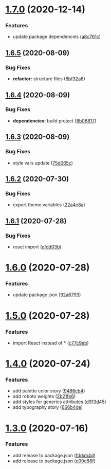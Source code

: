 # [1.7.0](https://github.com/emunhoz/npm-react-module/compare/v1.6.5...v1.7.0) (2020-12-14)


### Features

* update package dependencies ([a8c761c](https://github.com/emunhoz/npm-react-module/commit/a8c761c081a22c82d05c6e78fe2cde4688b30b43))

## [1.6.5](https://github.com/emunhoz/npm-react-module/compare/v1.6.4...v1.6.5) (2020-08-09)


### Bug Fixes

* **refactor:** structure files ([6bf32a6](https://github.com/emunhoz/npm-react-module/commit/6bf32a6e446ef4b649560d8b97699f8070486264))

## [1.6.4](https://github.com/emunhoz/npm-react-module/compare/v1.6.3...v1.6.4) (2020-08-09)


### Bug Fixes

* **dependencies:** build project ([8b06817](https://github.com/emunhoz/npm-react-module/commit/8b068175917550b2985a7f63f1545349f8b36d78))

## [1.6.3](https://github.com/emunhoz/npm-react-module/compare/v1.6.2...v1.6.3) (2020-08-09)


### Bug Fixes

* style vars update ([75d065c](https://github.com/emunhoz/npm-react-module/commit/75d065c944bea7980358e077c19548bd7a743c24))

## [1.6.2](https://github.com/emunhoz/npm-react-module/compare/v1.6.1...v1.6.2) (2020-07-30)


### Bug Fixes

* export theme variables ([22a4c8a](https://github.com/emunhoz/npm-react-module/commit/22a4c8afc3d94aa6245f918557d4e54272ee610b))

## [1.6.1](https://github.com/emunhoz/npm-react-module/compare/v1.6.0...v1.6.1) (2020-07-28)


### Bug Fixes

* react import ([efdd03b](https://github.com/emunhoz/npm-react-module/commit/efdd03bde8b4379bfef5d3f37957acf729f1a636))

# [1.6.0](https://github.com/emunhoz/npm-react-module/compare/v1.5.0...v1.6.0) (2020-07-28)


### Features

* update package json ([92a6793](https://github.com/emunhoz/npm-react-module/commit/92a67938dd33b0724e0bd0e6dcea357421042689))

# [1.5.0](https://github.com/emunhoz/npm-react-module/compare/v1.4.0...v1.5.0) (2020-07-28)


### Features

* import React instead of * ([c77c9eb](https://github.com/emunhoz/npm-react-module/commit/c77c9eb434b6c206ced659338375b0b779e47bb1))

# [1.4.0](https://github.com/emunhoz/npm-react-module/compare/v1.3.0...v1.4.0) (2020-07-24)


### Features

* add palette color story ([9486cb4](https://github.com/emunhoz/npm-react-module/commit/9486cb4a8dcf76f6870e12fb7b7b5ada1d03e2df))
* add roboto weights ([2b21fe6](https://github.com/emunhoz/npm-react-module/commit/2b21fe601ad850e362fadeac80df574cb3736648))
* add styles for generics attributes ([d913d45](https://github.com/emunhoz/npm-react-module/commit/d913d4568906d51ba69c6ec00619a1c74b71d342))
* add typography  story ([666b4de](https://github.com/emunhoz/npm-react-module/commit/666b4dee402ba5be04b636b6f3badf1d2f0a7be9))

# [1.3.0](https://github.com/emunhoz/npm-react-module/compare/v1.2.0...v1.3.0) (2020-07-16)


### Features

* add release to package.json ([fddab4d](https://github.com/emunhoz/npm-react-module/commit/fddab4d642390898f9ce8044635fbf99bb77b68b))
* add release to package.json ([e00c88f](https://github.com/emunhoz/npm-react-module/commit/e00c88f8caa74f83e1b4668c3dc5076e6eb69128))

